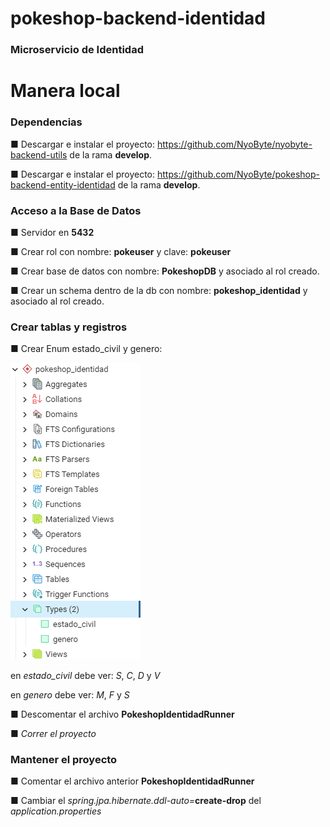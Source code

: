 # pokeshop-backend-identidad
 ### Microservicio de Identidad

# Manera local
### Dependencias
■ Descargar e instalar el proyecto: https://github.com/NyoByte/nyobyte-backend-utils de la rama **develop**.

■ Descargar e instalar el proyecto: https://github.com/NyoByte/pokeshop-backend-entity-identidad de la rama **develop**.

### Acceso a la Base de Datos
■ Servidor en **5432**

■ Crear rol con nombre: **pokeuser** y clave: **pokeuser**

■ Crear base de datos con nombre: **PokeshopDB** y asociado al rol creado.

■ Crear un schema dentro de la db con nombre: **pokeshop_identidad** y asociado al rol creado.

### Crear tablas y registros

■ Crear Enum estado_civil y genero:

![img.png](TypesPG.png)
 
  en _*estado_civil*_ debe ver: *S*, *C*, *D* y *V*

  en _*genero*_ debe ver: *M*, *F* y *S*

■ Descomentar el archivo **PokeshopIdentidadRunner**

■ _Correr el proyecto_

### Mantener el proyecto
■ Comentar el archivo anterior **PokeshopIdentidadRunner**

■ Cambiar el _spring.jpa.hibernate.ddl-auto=_**create-drop** del *_application.properties_*